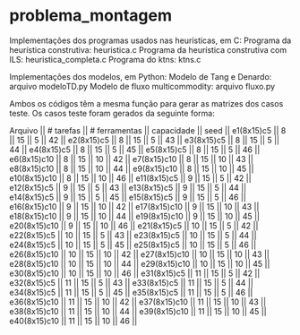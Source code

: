 # problema_montagem

Implementações dos programas usados nas heurísticas, em C:
Programa da heurística construtiva: heuristica.c
Programa da heurística construtiva com ILS: heuristica_completa.c
Programa do ktns: ktns.c



Implementações dos modelos, em Python:
Modelo de Tang e Denardo: arquivo modeloTD.py
Modelo de fluxo multicommodity: arquivo fluxo.py

Ambos os códigos têm a mesma função para gerar as matrizes dos casos teste.
Os casos teste foram gerados da seguinte forma:

   Arquivo   ||   # tarefas   ||   # ferramentas   ||   capacidade   ||   seed   ||     e1(8x15)c5 ||       8       ||         15        ||       5        ||    42    ||
  e2(8x15)c5 ||       8       ||         15        ||       5        ||    43    ||
  e3(8x15)c5 ||       8       ||         15        ||       5        ||    44    ||
  e4(8x15)c5 ||       8       ||         15        ||       5        ||    45    ||
  e5(8x15)c5 ||       8       ||         15        ||       5        ||    46    ||
 e6(8x15)c10 ||       8       ||         15        ||       10       ||    42    ||
 e7(8x15)c10 ||       8       ||         15        ||       10       ||    43    ||
 e8(8x15)c10 ||       8       ||         15        ||       10       ||    44    ||
 e9(8x15)c10 ||       8       ||         15        ||       10       ||    45    ||
e10(8x15)c10 ||       8       ||         15        ||       10       ||    46    ||
 e11(8x15)c5 ||       9       ||         15        ||       5        ||    42    ||
 e12(8x15)c5 ||       9       ||         15        ||       5        ||    43    ||
 e13(8x15)c5 ||       9       ||         15        ||       5        ||    44    ||
 e14(8x15)c5 ||       9       ||         15        ||       5        ||    45    ||
 e15(8x15)c5 ||       9       ||         15        ||       5        ||    46    || e16(8x15)c10 ||       9       ||         15        ||       10       ||    42    || e17(8x15)c10 ||       9       ||         15        ||       10       ||    43    || e18(8x15)c10 ||       9       ||         15        ||       10       ||    44    || e19(8x15)c10 ||       9       ||         15        ||       10       ||    45    ||
e20(8x15)c10 ||       9       ||         15        ||       10       ||    46    ||
 e21(8x15)c5 ||      10       ||         15        ||       5        ||    42    ||
 e22(8x15)c5 ||      10       ||         15        ||       5        ||    43    ||
 e23(8x15)c5 ||      10       ||         15        ||       5        ||    44    ||
 e24(8x15)c5 ||      10       ||         15        ||       5        ||    45    ||
 e25(8x15)c5 ||      10       ||         15        ||       5        ||    46    || e26(8x15)c10 ||      10       ||         15        ||       10       ||    42    || e27(8x15)c10 ||      10       ||         15        ||       10       ||    43    || e28(8x15)c10 ||      10       ||         15        ||       10       ||    44    || e29(8x15)c10 ||      10       ||         15        ||       10       ||    45    ||
e30(8x15)c10 ||      10       ||         15        ||       10       ||    46    ||
 e31(8x15)c5 ||      11       ||         15        ||       5        ||    42    ||
 e32(8x15)c5 ||      11       ||         15        ||       5        ||    43    ||
 e33(8x15)c5 ||      11       ||         15        ||       5        ||    44    ||
 e34(8x15)c5 ||      11       ||         15        ||       5        ||    45    ||
 e35(8x15)c5 ||      11       ||         15        ||       5        ||    46    || e36(8x15)c10 ||      11       ||         15        ||       10       ||    42    || e37(8x15)c10 ||      11       ||         15        ||       10       ||    43    || e38(8x15)c10 ||      11       ||         15        ||       10       ||    44    || e39(8x15)c10 ||      11       ||         15        ||       10       ||    45    ||
e40(8x15)c10 ||      11       ||         15        ||       10       ||    46    ||

